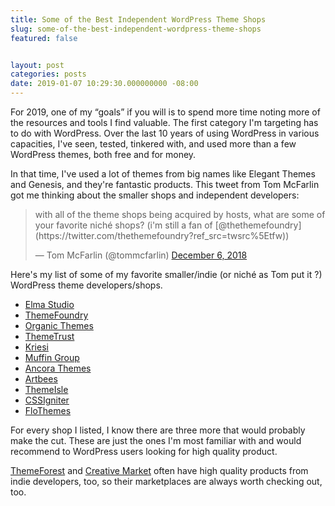 ```yaml
---
title: Some of the Best Independent WordPress Theme Shops
slug: some-of-the-best-independent-wordpress-theme-shops
featured: false


layout: post
categories: posts
date: 2019-01-07 10:29:30.000000000 -08:00
---
```


For 2019, one of my “goals” if you will is to spend more time noting more of the resources and tools I find valuable. The first category I'm targeting has to do with WordPress. Over the last 10 years of using WordPress in various capacities, I've seen, tested, tinkered with, and used more than a few WordPress themes, both free and for money.

In that time, I've used a lot of themes from big names like Elegant Themes and Genesis, and they're fantastic products. This tweet from Tom McFarlin got me thinking about the smaller shops and independent developers:


<blockquote class="twitter-tweet">
with all of the theme shops being acquired by hosts, what are some of your favorite niché shops? (i'm still a fan of [@thethemefoundry](https://twitter.com/thethemefoundry?ref_src=twsrc%5Etfw))

— Tom McFarlin (@tommcfarlin) [December 6, 2018](https://twitter.com/tommcfarlin/status/1070728704131768320?ref_src=twsrc%5Etfw)
</blockquote>
<script async src="https://platform.twitter.com/widgets.js" charset="utf-8"></script>


Here's my list of some of my favorite smaller/indie (or niché as Tom put it ?) WordPress theme developers/shops.

- [Elma Studio](https://elmastudio.de/en)
- [ThemeFoundry](https://www.cssigniter.com)
- [Organic Themes](https://organicthemes.com)
- [ThemeTrust](https://themetrust.com/wordpress-themes/)
- [Kriesi](https://kriesi.at)
- [Muffin Group](https://muffingroup.com)
- [Ancora Themes](http://ancorathemes.com)
- [Artbees](http://artbees.net)
- [ThemeIsle](https://themeisle.com)
- [CSSIgniter](https://www.cssigniter.com)
- [FloThemes](https://flothemes.com/)

For every shop I listed, I know there are three more that would probably make the cut. These are just the ones I'm most familiar with and would recommend to WordPress users looking for high quality product.

[ThemeForest](https://themeforest.net) and [Creative Market](https://creativemarket.com) often have high quality products from indie developers, too, so their marketplaces are always worth checking out, too.

